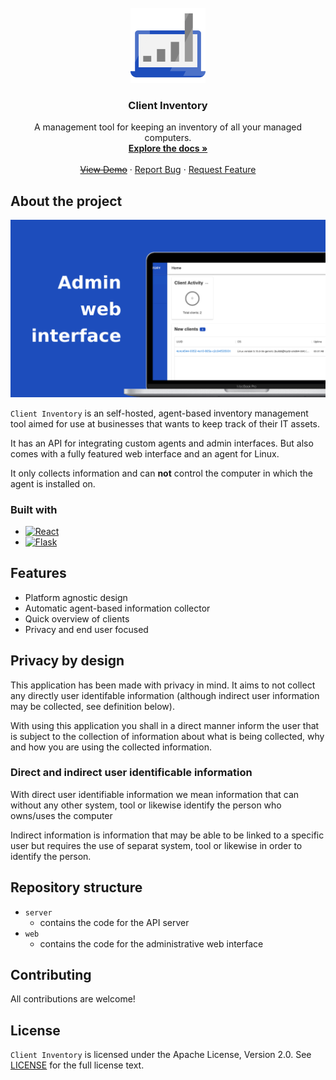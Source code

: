 <!-- PROJECT LOGO -->
<br />
<div align="center">
  <a href="https://github.com/Mozzo1000/client-inventory">
    <img src="assets/logo.svg" height="120px" width="120px"/>
  </a>

<h3 align="center">Client Inventory</h3>

  <p align="center">
    A management tool for keeping an inventory of all your managed computers.
    <br />
    <a href="https://github.com/Mozzo1000/inventory/wiki"><strong>Explore the docs »</strong></a>
    <br />
    <br />
    <a href="https://github.com/github_username/repo_name"><s>View Demo</s></a>
    ·
    <a href="https://github.com/Mozzo1000/client-inventory/issues">Report Bug</a>
    ·
    <a href="https://github.com/Mozzo1000/client-inventory/issues">Request Feature</a>
  </p>
</div>

## About the project

![Flask](assets/web-interface-cover.png)

`Client Inventory` is an self-hosted, agent-based inventory management tool aimed for use at businesses that wants to keep track of their IT assets. 

It has an API for integrating custom agents and admin interfaces. But also comes with a fully featured web interface and an agent for Linux.

It only collects information and can **not** control the computer in which the agent is installed on.

### Built with
* [![React](https://img.shields.io/badge/React-20232A?style=for-the-badge&logo=react&logoColor=61DAFB)](https://reactjs.org)
* [![Flask](https://img.shields.io/badge/Flask-000000?style=for-the-badge&logo=flask&logoColor=white)](https://flask.palletsprojects.com/en/2.2.x/)

## Features
* Platform agnostic design
* Automatic agent-based information collector
* Quick overview of clients
* Privacy and end user focused

## Privacy by design
This application has been made with privacy in mind. It aims to not collect any directly user identifable information (although indirect user information may be collected, see definition below).

With using this application you shall in a direct manner inform the user that is subject to the collection of information about what is being collected, why and how you are using the collected information.

### Direct and indirect user identificable information
With direct user identifiable information we mean information that can without any other system, tool or likewise identify the person who owns/uses the computer

Indirect information is information that may be able to be linked to a specific user but requires the use of separat system, tool or likewise in order to identify the person.

## Repository structure
* `server` 
  * contains the code for the API server
* `web`
  * contains the code for the administrative web interface

## Contributing
All contributions are welcome!

## License
`Client Inventory` is licensed under the Apache License, Version 2.0. See [LICENSE](LICENSE) for the full license text.